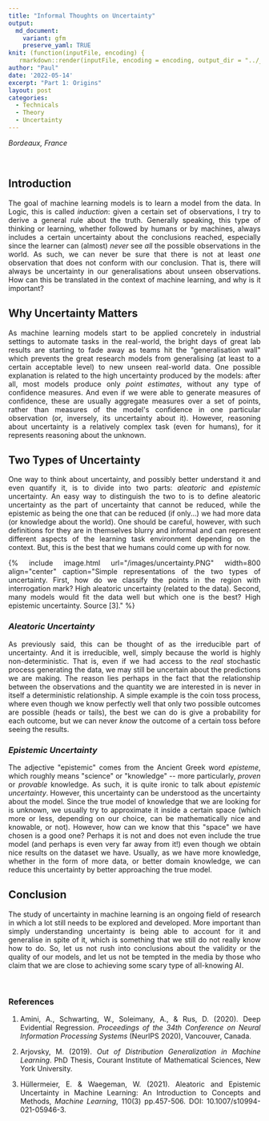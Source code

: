```yaml
---
title: "Informal Thoughts on Uncertainty"
output:
  md_document:
    variant: gfm
    preserve_yaml: TRUE
knit: (function(inputFile, encoding) {
   rmarkdown::render(inputFile, encoding = encoding, output_dir = "../_posts") })
author: "Paul"
date: '2022-05-14'
excerpt: "Part 1: Origins"
layout: post
categories:
  - Technicals
  - Theory
  - Uncertainty
---
```


<style>body {text-align: justify}</style>


*Bordeaux, France*

&nbsp;

## **Introduction**

The goal of machine learning models is to learn a model from the data. In Logic, this is called *induction*: given a certain set of observations, I try to derive a general rule about the truth. Generally speaking, this type of thinking or learning, whether followed by humans or by machines, always includes a certain uncertainty about the conclusions reached, especially since the learner can (almost) *never* see *all* the possible observations in the world. As such, we can never be sure that there is not at least *one* observation that does not conform with our conclusion. That is, there will always be uncertainty in our generalisations about unseen observations. How can this be translated in the context of machine learning, and why is it important? 


## **Why Uncertainty Matters**

As machine learning models start to be applied concretely in industrial settings to automate tasks in the real-world, the bright days of great lab results are starting to fade away as teams hit the "generalisation wall" which prevents the great research models from generalising (at least to a certain acceptable level) to new unseen real-world data. One possible explanation is related to the high uncertainty produced by the models: after all, most models produce only *point estimates*, without any type of confidence measures. And even if we were able to generate measures of confidence, these are usually aggregate measures over a set of points, rather than measures of the model's confidence in one particular observation (or, inversely, its uncertainty about it). However, reasoning about uncertainty is a relatively complex task (even for humans), for it represents reasoning about the unknown. 

## **Two Types of Uncertainty**
One way to think about uncertainty, and possibly better understand it and even quantify it, is to divide into two parts: *aleatoric* and *epistemic* uncertainty. An easy way to distinguish the two to is to define aleatoric uncertainty as the part of uncertainty that cannot be reduced, while the epistemic as being the one that can be reduced (if only...) we had more data (or knowledge about the world). One should be careful, however, with such definitions for they are in themselves blurry and informal and can represent different aspects of the learning task environment depending on the context. But, this is the best that we humans could come up with for now.



{% include image.html url="/images/uncertainty.PNG" width=800 align="center" caption="Simple representations of the two types of uncertainty. First, how do we classify the points in the region with interrogation mark? High aleatoric uncertainty (related to the data). Second, many models would fit the data well but which one is the best? High epistemic uncertainty. Source [3]." %}


### ***Aleatoric Uncertainty***
As previously said, this can be thought of as the irreducible part of uncertainty. And it is irreducible, well, simply because the world is highly non-deterministic. That is, even if we had access to the *real* stochastic process generating the data, we may still be uncertain about the predictions we are making. The reason lies perhaps in the fact that the relationship between the observations and the quantity we are interested in is never in itself a deterministic relationship. A simple example is the coin toss process, where even though we know perfectly well that only two possible outcomes are possible (heads or tails), the best we can do is give a probability for each outcome, but we can never *know* the outcome of a certain toss before seeing the results.

### ***Epistemic Uncertainty***


The adjective "epistemic" comes from the Ancient Greek word *episteme*, which roughly means "science" or "knowledge" -- more particularly, *proven* or *provable* knowledge. As such, it is quite ironic to talk about *epistemic uncertainty*. However, this uncertainty can be understood as the uncertainty about the model. Since the true model of knowledge that we are looking for is unknown, we usually try to approximate it inside a certain space (which more or less, depending on our choice, can be mathematically nice and knowable, or not). However, how can we know that this "space" we have chosen is a good one? Perhaps it is not and does not even include the true model (and perhaps is even very far away from it!) even though we obtain nice results on the dataset we have. Usually, as we have more knowledge, whether in the form of more data, or better domain knowledge, we can reduce this uncertainty by better approaching the true model.


## **Conclusion**
The study of uncertainty in machine learning is an ongoing field of research in which a lot still needs to be explored and developed. More important than simply understanding uncertainty is being able to account for it and generalise in spite of it, which is something that we still do not really know how to do. So, let us not rush into conclusions about the validity or the quality of our models, and let us not be tempted in the media by those who claim that we are close to achieving some scary type of all-knowing AI. 

&nbsp;


### **References**

1. Amini, A., Schwarting, W., Soleimany, A., & Rus, D. (2020). Deep Evidential Regression. *Proceedings of the 34th Conference on Neural Information Processing Systems* (NeurIPS 2020), Vancouver, Canada.

2. Arjovsky, M. (2019). *Out of Distribution Generalization in Machine Learning*. PhD Thesis, Courant Institute of Mathematical Sciences, New York University. 

3. Hüllermeier, E. & Waegeman, W. (2021). Aleatoric and Epistemic Uncertainty in Machine Learning: An Introduction to Concepts and Methods, *Machine Learning*, 110(3) pp.457-506. DOI: 10.1007/s10994-021-05946-3.
